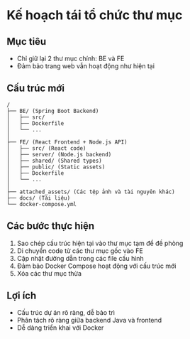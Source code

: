 # Kế hoạch tái tổ chức thư mục

## Mục tiêu
- Chỉ giữ lại 2 thư mục chính: BE và FE
- Đảm bảo trang web vẫn hoạt động như hiện tại

## Cấu trúc mới
```
/
├── BE/ (Spring Boot Backend)
│   ├── src/
│   ├── Dockerfile
│   └── ...
│
├── FE/ (React Frontend + Node.js API)
│   ├── src/ (React code)
│   ├── server/ (Node.js backend)
│   ├── shared/ (Shared types)
│   ├── public/ (Static assets)
│   ├── Dockerfile
│   └── ...
│
├── attached_assets/ (Các tệp ảnh và tài nguyên khác)
├── docs/ (Tài liệu)
└── docker-compose.yml
```

## Các bước thực hiện
1. Sao chép cấu trúc hiện tại vào thư mục tạm để đề phòng
2. Di chuyển code từ các thư mục gốc vào FE
3. Cập nhật đường dẫn trong các file cấu hình
4. Đảm bảo Docker Compose hoạt động với cấu trúc mới
5. Xóa các thư mục thừa

## Lợi ích
- Cấu trúc dự án rõ ràng, dễ bảo trì
- Phân tách rõ ràng giữa backend Java và frontend
- Dễ dàng triển khai với Docker

